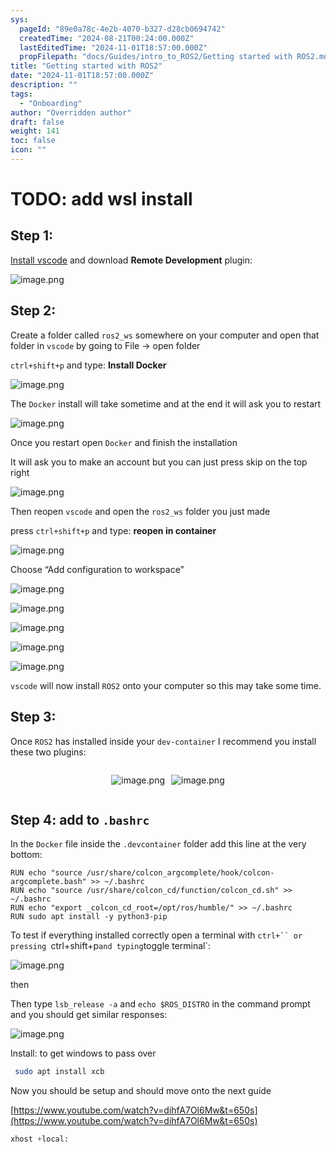 ```yaml
---
sys:
  pageId: "89e0a78c-4e2b-4070-b327-d28cb0694742"
  createdTime: "2024-08-21T00:24:00.000Z"
  lastEditedTime: "2024-11-01T18:57:00.000Z"
  propFilepath: "docs/Guides/intro_to_ROS2/Getting started with ROS2.md"
title: "Getting started with ROS2"
date: "2024-11-01T18:57:00.000Z"
description: ""
tags:
  - "Onboarding"
author: "Overridden author"
draft: false
weight: 141
toc: false
icon: ""
---
```


# TODO: add wsl install

## Step 1:

[Install vscode](https://code.visualstudio.com/download) and download **Remote Development** plugin:

![image.png](https://prod-files-secure.s3.us-west-2.amazonaws.com/d518164a-d88e-44d1-a4ee-3adb3bd8bce0/efb52993-1881-4a40-b95e-6f020334f022/image.png?X-Amz-Algorithm=AWS4-HMAC-SHA256&X-Amz-Content-Sha256=UNSIGNED-PAYLOAD&X-Amz-Credential=ASIAZI2LB4666D2DA3RS%2F20250406%2Fus-west-2%2Fs3%2Faws4_request&X-Amz-Date=20250406T170253Z&X-Amz-Expires=3600&X-Amz-Security-Token=IQoJb3JpZ2luX2VjEM%2F%2F%2F%2F%2F%2F%2F%2F%2F%2F%2FwEaCXVzLXdlc3QtMiJHMEUCIQCy8JzuVtosKiAsnUZHtTvYv1kYdYi6DkdpB%2F%2BL9EtkowIgSVYHJExXOvMQmFlPTfEJlCf2Xh4sNKCXgtnqDizLgEQq%2FwMISBAAGgw2Mzc0MjMxODM4MDUiDHU5or0lstTVvY97cCrcA7BEDr194ARLYuUB5M2crQRQIwPnORklCnz%2F4B1o7DioKyNk9a4vN5KMaNzyoigpm7TD9lWBE33u%2FDQ1hJ1gj%2B0S7x9kwDW6oK3DbpB6%2BQFIZqHP%2B1WHnGTh57VrDx4BTyO%2FEm6V3zapHrYwSL4yuksFiRJgBOXSfmH4L5G%2FF26p%2BU52ElBBDtjLnDR4p0SFKdGpg7BsNGclTTOy9f7n7I3QwLh8C3VzC7ZBdPngagIvc5pjYunoU1zDLkdxqGJislxq5o%2FsQaqsE6xUys2bRQaG4ibqfRMhQ1AtDuWWOHHXC5RkjOXHUTuoSHe0jXLL57Gs7iooMcF4TYfpiUkIx3BS83Yg3QNtUVnuiXAG6485BDHD%2BRAm5isNjGavxykBEgSCMtR%2FlBpHpdYniRsvMYZ17BOqfyCpXX2TmNAjsI3XMDhJxrrErzWyHQ60W0cTn%2BLz956b2sVQTOKH1ag6%2FDuNuDLP3KjmBKj5qzcFsZyJKxM9KEgPP%2FyoGW9FbHPEYq%2F5ioTF8tbOCfbX1Sczinw3Dbk6IMhzKUIAWu1281vGKWbL%2B23sER9SS1tUd4xa4Zsi%2FYUtEHG3PcFiw0oGR2fxHlqaUUBUd432Zey3kmjmRqF%2FGILrkOolhtGRMMOlyr8GOqUBXVuIErP%2F7R1b1yZNH%2BuijOyNtO1WvOotIKPdn2WiPxrvzvid4H%2FygdPfWmggQW%2FvETa%2FXBnPZxdFo12jOHMOb98NlBkwMz9Lqm1XczDFl2kGOz2WX8djohjEIGT9IfJuSTLgsAfYI3I2yuDTk71CD9m4wV3vyv%2Flsxllqx0uPF4eaQstAVezZxNhvsekxm5NE2vlSml254ulG7aE4DYbhjvOsyaI&X-Amz-Signature=6a8347551d37bb46ea7e0dda6c4ac03dc5a1e6c727250f66d6c1f4352d3cf33c&X-Amz-SignedHeaders=host&x-id=GetObject)

## Step 2:

Create a folder called `ros2_ws` somewhere on your computer and open that folder in `vscode` by going to File → open folder 

`ctrl+shift+p` and type: **Install Docker**

![image.png](https://prod-files-secure.s3.us-west-2.amazonaws.com/d518164a-d88e-44d1-a4ee-3adb3bd8bce0/2269dc0e-1cd5-47ff-bceb-c04ad9b2eab0/image.png?X-Amz-Algorithm=AWS4-HMAC-SHA256&X-Amz-Content-Sha256=UNSIGNED-PAYLOAD&X-Amz-Credential=ASIAZI2LB4666D2DA3RS%2F20250406%2Fus-west-2%2Fs3%2Faws4_request&X-Amz-Date=20250406T170253Z&X-Amz-Expires=3600&X-Amz-Security-Token=IQoJb3JpZ2luX2VjEM%2F%2F%2F%2F%2F%2F%2F%2F%2F%2F%2FwEaCXVzLXdlc3QtMiJHMEUCIQCy8JzuVtosKiAsnUZHtTvYv1kYdYi6DkdpB%2F%2BL9EtkowIgSVYHJExXOvMQmFlPTfEJlCf2Xh4sNKCXgtnqDizLgEQq%2FwMISBAAGgw2Mzc0MjMxODM4MDUiDHU5or0lstTVvY97cCrcA7BEDr194ARLYuUB5M2crQRQIwPnORklCnz%2F4B1o7DioKyNk9a4vN5KMaNzyoigpm7TD9lWBE33u%2FDQ1hJ1gj%2B0S7x9kwDW6oK3DbpB6%2BQFIZqHP%2B1WHnGTh57VrDx4BTyO%2FEm6V3zapHrYwSL4yuksFiRJgBOXSfmH4L5G%2FF26p%2BU52ElBBDtjLnDR4p0SFKdGpg7BsNGclTTOy9f7n7I3QwLh8C3VzC7ZBdPngagIvc5pjYunoU1zDLkdxqGJislxq5o%2FsQaqsE6xUys2bRQaG4ibqfRMhQ1AtDuWWOHHXC5RkjOXHUTuoSHe0jXLL57Gs7iooMcF4TYfpiUkIx3BS83Yg3QNtUVnuiXAG6485BDHD%2BRAm5isNjGavxykBEgSCMtR%2FlBpHpdYniRsvMYZ17BOqfyCpXX2TmNAjsI3XMDhJxrrErzWyHQ60W0cTn%2BLz956b2sVQTOKH1ag6%2FDuNuDLP3KjmBKj5qzcFsZyJKxM9KEgPP%2FyoGW9FbHPEYq%2F5ioTF8tbOCfbX1Sczinw3Dbk6IMhzKUIAWu1281vGKWbL%2B23sER9SS1tUd4xa4Zsi%2FYUtEHG3PcFiw0oGR2fxHlqaUUBUd432Zey3kmjmRqF%2FGILrkOolhtGRMMOlyr8GOqUBXVuIErP%2F7R1b1yZNH%2BuijOyNtO1WvOotIKPdn2WiPxrvzvid4H%2FygdPfWmggQW%2FvETa%2FXBnPZxdFo12jOHMOb98NlBkwMz9Lqm1XczDFl2kGOz2WX8djohjEIGT9IfJuSTLgsAfYI3I2yuDTk71CD9m4wV3vyv%2Flsxllqx0uPF4eaQstAVezZxNhvsekxm5NE2vlSml254ulG7aE4DYbhjvOsyaI&X-Amz-Signature=4f4fabc5e88b7d381141e7ead5b150934f76e120bfaea52a98f927bdfc0b2a72&X-Amz-SignedHeaders=host&x-id=GetObject)

The `Docker` install will take sometime and at the end it will ask you to restart

![image.png](https://prod-files-secure.s3.us-west-2.amazonaws.com/d518164a-d88e-44d1-a4ee-3adb3bd8bce0/ed233f78-be33-4b1f-b89c-9c346c0e961e/image.png?X-Amz-Algorithm=AWS4-HMAC-SHA256&X-Amz-Content-Sha256=UNSIGNED-PAYLOAD&X-Amz-Credential=ASIAZI2LB4666D2DA3RS%2F20250406%2Fus-west-2%2Fs3%2Faws4_request&X-Amz-Date=20250406T170253Z&X-Amz-Expires=3600&X-Amz-Security-Token=IQoJb3JpZ2luX2VjEM%2F%2F%2F%2F%2F%2F%2F%2F%2F%2F%2FwEaCXVzLXdlc3QtMiJHMEUCIQCy8JzuVtosKiAsnUZHtTvYv1kYdYi6DkdpB%2F%2BL9EtkowIgSVYHJExXOvMQmFlPTfEJlCf2Xh4sNKCXgtnqDizLgEQq%2FwMISBAAGgw2Mzc0MjMxODM4MDUiDHU5or0lstTVvY97cCrcA7BEDr194ARLYuUB5M2crQRQIwPnORklCnz%2F4B1o7DioKyNk9a4vN5KMaNzyoigpm7TD9lWBE33u%2FDQ1hJ1gj%2B0S7x9kwDW6oK3DbpB6%2BQFIZqHP%2B1WHnGTh57VrDx4BTyO%2FEm6V3zapHrYwSL4yuksFiRJgBOXSfmH4L5G%2FF26p%2BU52ElBBDtjLnDR4p0SFKdGpg7BsNGclTTOy9f7n7I3QwLh8C3VzC7ZBdPngagIvc5pjYunoU1zDLkdxqGJislxq5o%2FsQaqsE6xUys2bRQaG4ibqfRMhQ1AtDuWWOHHXC5RkjOXHUTuoSHe0jXLL57Gs7iooMcF4TYfpiUkIx3BS83Yg3QNtUVnuiXAG6485BDHD%2BRAm5isNjGavxykBEgSCMtR%2FlBpHpdYniRsvMYZ17BOqfyCpXX2TmNAjsI3XMDhJxrrErzWyHQ60W0cTn%2BLz956b2sVQTOKH1ag6%2FDuNuDLP3KjmBKj5qzcFsZyJKxM9KEgPP%2FyoGW9FbHPEYq%2F5ioTF8tbOCfbX1Sczinw3Dbk6IMhzKUIAWu1281vGKWbL%2B23sER9SS1tUd4xa4Zsi%2FYUtEHG3PcFiw0oGR2fxHlqaUUBUd432Zey3kmjmRqF%2FGILrkOolhtGRMMOlyr8GOqUBXVuIErP%2F7R1b1yZNH%2BuijOyNtO1WvOotIKPdn2WiPxrvzvid4H%2FygdPfWmggQW%2FvETa%2FXBnPZxdFo12jOHMOb98NlBkwMz9Lqm1XczDFl2kGOz2WX8djohjEIGT9IfJuSTLgsAfYI3I2yuDTk71CD9m4wV3vyv%2Flsxllqx0uPF4eaQstAVezZxNhvsekxm5NE2vlSml254ulG7aE4DYbhjvOsyaI&X-Amz-Signature=449bae4003ba9ea296bb1925249467ed1062e66b778ac36c8164011ff53add92&X-Amz-SignedHeaders=host&x-id=GetObject)

Once you restart open `Docker` and finish the installation

It will ask you to make an account but you can just press skip on the top right

![image.png](https://prod-files-secure.s3.us-west-2.amazonaws.com/d518164a-d88e-44d1-a4ee-3adb3bd8bce0/21010ad9-1659-4fd9-9f59-9932a09b2a3d/image.png?X-Amz-Algorithm=AWS4-HMAC-SHA256&X-Amz-Content-Sha256=UNSIGNED-PAYLOAD&X-Amz-Credential=ASIAZI2LB4666D2DA3RS%2F20250406%2Fus-west-2%2Fs3%2Faws4_request&X-Amz-Date=20250406T170253Z&X-Amz-Expires=3600&X-Amz-Security-Token=IQoJb3JpZ2luX2VjEM%2F%2F%2F%2F%2F%2F%2F%2F%2F%2F%2FwEaCXVzLXdlc3QtMiJHMEUCIQCy8JzuVtosKiAsnUZHtTvYv1kYdYi6DkdpB%2F%2BL9EtkowIgSVYHJExXOvMQmFlPTfEJlCf2Xh4sNKCXgtnqDizLgEQq%2FwMISBAAGgw2Mzc0MjMxODM4MDUiDHU5or0lstTVvY97cCrcA7BEDr194ARLYuUB5M2crQRQIwPnORklCnz%2F4B1o7DioKyNk9a4vN5KMaNzyoigpm7TD9lWBE33u%2FDQ1hJ1gj%2B0S7x9kwDW6oK3DbpB6%2BQFIZqHP%2B1WHnGTh57VrDx4BTyO%2FEm6V3zapHrYwSL4yuksFiRJgBOXSfmH4L5G%2FF26p%2BU52ElBBDtjLnDR4p0SFKdGpg7BsNGclTTOy9f7n7I3QwLh8C3VzC7ZBdPngagIvc5pjYunoU1zDLkdxqGJislxq5o%2FsQaqsE6xUys2bRQaG4ibqfRMhQ1AtDuWWOHHXC5RkjOXHUTuoSHe0jXLL57Gs7iooMcF4TYfpiUkIx3BS83Yg3QNtUVnuiXAG6485BDHD%2BRAm5isNjGavxykBEgSCMtR%2FlBpHpdYniRsvMYZ17BOqfyCpXX2TmNAjsI3XMDhJxrrErzWyHQ60W0cTn%2BLz956b2sVQTOKH1ag6%2FDuNuDLP3KjmBKj5qzcFsZyJKxM9KEgPP%2FyoGW9FbHPEYq%2F5ioTF8tbOCfbX1Sczinw3Dbk6IMhzKUIAWu1281vGKWbL%2B23sER9SS1tUd4xa4Zsi%2FYUtEHG3PcFiw0oGR2fxHlqaUUBUd432Zey3kmjmRqF%2FGILrkOolhtGRMMOlyr8GOqUBXVuIErP%2F7R1b1yZNH%2BuijOyNtO1WvOotIKPdn2WiPxrvzvid4H%2FygdPfWmggQW%2FvETa%2FXBnPZxdFo12jOHMOb98NlBkwMz9Lqm1XczDFl2kGOz2WX8djohjEIGT9IfJuSTLgsAfYI3I2yuDTk71CD9m4wV3vyv%2Flsxllqx0uPF4eaQstAVezZxNhvsekxm5NE2vlSml254ulG7aE4DYbhjvOsyaI&X-Amz-Signature=a45a48f391d3f1b012cfb73614af4a62c3f2416d36c2750fd341651d7c66e71a&X-Amz-SignedHeaders=host&x-id=GetObject)

Then reopen `vscode` and open the `ros2_ws` folder you just made

press `ctrl+shift+p` and type: **reopen in container**

![image.png](https://prod-files-secure.s3.us-west-2.amazonaws.com/d518164a-d88e-44d1-a4ee-3adb3bd8bce0/4e93b8c2-41ad-488c-8095-c74205196118/image.png?X-Amz-Algorithm=AWS4-HMAC-SHA256&X-Amz-Content-Sha256=UNSIGNED-PAYLOAD&X-Amz-Credential=ASIAZI2LB4666D2DA3RS%2F20250406%2Fus-west-2%2Fs3%2Faws4_request&X-Amz-Date=20250406T170253Z&X-Amz-Expires=3600&X-Amz-Security-Token=IQoJb3JpZ2luX2VjEM%2F%2F%2F%2F%2F%2F%2F%2F%2F%2F%2FwEaCXVzLXdlc3QtMiJHMEUCIQCy8JzuVtosKiAsnUZHtTvYv1kYdYi6DkdpB%2F%2BL9EtkowIgSVYHJExXOvMQmFlPTfEJlCf2Xh4sNKCXgtnqDizLgEQq%2FwMISBAAGgw2Mzc0MjMxODM4MDUiDHU5or0lstTVvY97cCrcA7BEDr194ARLYuUB5M2crQRQIwPnORklCnz%2F4B1o7DioKyNk9a4vN5KMaNzyoigpm7TD9lWBE33u%2FDQ1hJ1gj%2B0S7x9kwDW6oK3DbpB6%2BQFIZqHP%2B1WHnGTh57VrDx4BTyO%2FEm6V3zapHrYwSL4yuksFiRJgBOXSfmH4L5G%2FF26p%2BU52ElBBDtjLnDR4p0SFKdGpg7BsNGclTTOy9f7n7I3QwLh8C3VzC7ZBdPngagIvc5pjYunoU1zDLkdxqGJislxq5o%2FsQaqsE6xUys2bRQaG4ibqfRMhQ1AtDuWWOHHXC5RkjOXHUTuoSHe0jXLL57Gs7iooMcF4TYfpiUkIx3BS83Yg3QNtUVnuiXAG6485BDHD%2BRAm5isNjGavxykBEgSCMtR%2FlBpHpdYniRsvMYZ17BOqfyCpXX2TmNAjsI3XMDhJxrrErzWyHQ60W0cTn%2BLz956b2sVQTOKH1ag6%2FDuNuDLP3KjmBKj5qzcFsZyJKxM9KEgPP%2FyoGW9FbHPEYq%2F5ioTF8tbOCfbX1Sczinw3Dbk6IMhzKUIAWu1281vGKWbL%2B23sER9SS1tUd4xa4Zsi%2FYUtEHG3PcFiw0oGR2fxHlqaUUBUd432Zey3kmjmRqF%2FGILrkOolhtGRMMOlyr8GOqUBXVuIErP%2F7R1b1yZNH%2BuijOyNtO1WvOotIKPdn2WiPxrvzvid4H%2FygdPfWmggQW%2FvETa%2FXBnPZxdFo12jOHMOb98NlBkwMz9Lqm1XczDFl2kGOz2WX8djohjEIGT9IfJuSTLgsAfYI3I2yuDTk71CD9m4wV3vyv%2Flsxllqx0uPF4eaQstAVezZxNhvsekxm5NE2vlSml254ulG7aE4DYbhjvOsyaI&X-Amz-Signature=1e8deb03419043304f8692722103a2ad7634c0d67069d1d39b74d32056817fc6&X-Amz-SignedHeaders=host&x-id=GetObject)

Choose “Add configuration to workspace”

![image.png](https://prod-files-secure.s3.us-west-2.amazonaws.com/d518164a-d88e-44d1-a4ee-3adb3bd8bce0/9560b282-5060-4989-ba37-97e7b2c22476/image.png?X-Amz-Algorithm=AWS4-HMAC-SHA256&X-Amz-Content-Sha256=UNSIGNED-PAYLOAD&X-Amz-Credential=ASIAZI2LB4666D2DA3RS%2F20250406%2Fus-west-2%2Fs3%2Faws4_request&X-Amz-Date=20250406T170253Z&X-Amz-Expires=3600&X-Amz-Security-Token=IQoJb3JpZ2luX2VjEM%2F%2F%2F%2F%2F%2F%2F%2F%2F%2F%2FwEaCXVzLXdlc3QtMiJHMEUCIQCy8JzuVtosKiAsnUZHtTvYv1kYdYi6DkdpB%2F%2BL9EtkowIgSVYHJExXOvMQmFlPTfEJlCf2Xh4sNKCXgtnqDizLgEQq%2FwMISBAAGgw2Mzc0MjMxODM4MDUiDHU5or0lstTVvY97cCrcA7BEDr194ARLYuUB5M2crQRQIwPnORklCnz%2F4B1o7DioKyNk9a4vN5KMaNzyoigpm7TD9lWBE33u%2FDQ1hJ1gj%2B0S7x9kwDW6oK3DbpB6%2BQFIZqHP%2B1WHnGTh57VrDx4BTyO%2FEm6V3zapHrYwSL4yuksFiRJgBOXSfmH4L5G%2FF26p%2BU52ElBBDtjLnDR4p0SFKdGpg7BsNGclTTOy9f7n7I3QwLh8C3VzC7ZBdPngagIvc5pjYunoU1zDLkdxqGJislxq5o%2FsQaqsE6xUys2bRQaG4ibqfRMhQ1AtDuWWOHHXC5RkjOXHUTuoSHe0jXLL57Gs7iooMcF4TYfpiUkIx3BS83Yg3QNtUVnuiXAG6485BDHD%2BRAm5isNjGavxykBEgSCMtR%2FlBpHpdYniRsvMYZ17BOqfyCpXX2TmNAjsI3XMDhJxrrErzWyHQ60W0cTn%2BLz956b2sVQTOKH1ag6%2FDuNuDLP3KjmBKj5qzcFsZyJKxM9KEgPP%2FyoGW9FbHPEYq%2F5ioTF8tbOCfbX1Sczinw3Dbk6IMhzKUIAWu1281vGKWbL%2B23sER9SS1tUd4xa4Zsi%2FYUtEHG3PcFiw0oGR2fxHlqaUUBUd432Zey3kmjmRqF%2FGILrkOolhtGRMMOlyr8GOqUBXVuIErP%2F7R1b1yZNH%2BuijOyNtO1WvOotIKPdn2WiPxrvzvid4H%2FygdPfWmggQW%2FvETa%2FXBnPZxdFo12jOHMOb98NlBkwMz9Lqm1XczDFl2kGOz2WX8djohjEIGT9IfJuSTLgsAfYI3I2yuDTk71CD9m4wV3vyv%2Flsxllqx0uPF4eaQstAVezZxNhvsekxm5NE2vlSml254ulG7aE4DYbhjvOsyaI&X-Amz-Signature=7bb35fc77768cc423b1edb18e1375137ea43653a3b740aaf91485a21b39f9160&X-Amz-SignedHeaders=host&x-id=GetObject)

![image.png](https://prod-files-secure.s3.us-west-2.amazonaws.com/d518164a-d88e-44d1-a4ee-3adb3bd8bce0/2ee63f81-886b-48e8-a553-dc6e5eac99e4/image.png?X-Amz-Algorithm=AWS4-HMAC-SHA256&X-Amz-Content-Sha256=UNSIGNED-PAYLOAD&X-Amz-Credential=ASIAZI2LB4666D2DA3RS%2F20250406%2Fus-west-2%2Fs3%2Faws4_request&X-Amz-Date=20250406T170253Z&X-Amz-Expires=3600&X-Amz-Security-Token=IQoJb3JpZ2luX2VjEM%2F%2F%2F%2F%2F%2F%2F%2F%2F%2F%2FwEaCXVzLXdlc3QtMiJHMEUCIQCy8JzuVtosKiAsnUZHtTvYv1kYdYi6DkdpB%2F%2BL9EtkowIgSVYHJExXOvMQmFlPTfEJlCf2Xh4sNKCXgtnqDizLgEQq%2FwMISBAAGgw2Mzc0MjMxODM4MDUiDHU5or0lstTVvY97cCrcA7BEDr194ARLYuUB5M2crQRQIwPnORklCnz%2F4B1o7DioKyNk9a4vN5KMaNzyoigpm7TD9lWBE33u%2FDQ1hJ1gj%2B0S7x9kwDW6oK3DbpB6%2BQFIZqHP%2B1WHnGTh57VrDx4BTyO%2FEm6V3zapHrYwSL4yuksFiRJgBOXSfmH4L5G%2FF26p%2BU52ElBBDtjLnDR4p0SFKdGpg7BsNGclTTOy9f7n7I3QwLh8C3VzC7ZBdPngagIvc5pjYunoU1zDLkdxqGJislxq5o%2FsQaqsE6xUys2bRQaG4ibqfRMhQ1AtDuWWOHHXC5RkjOXHUTuoSHe0jXLL57Gs7iooMcF4TYfpiUkIx3BS83Yg3QNtUVnuiXAG6485BDHD%2BRAm5isNjGavxykBEgSCMtR%2FlBpHpdYniRsvMYZ17BOqfyCpXX2TmNAjsI3XMDhJxrrErzWyHQ60W0cTn%2BLz956b2sVQTOKH1ag6%2FDuNuDLP3KjmBKj5qzcFsZyJKxM9KEgPP%2FyoGW9FbHPEYq%2F5ioTF8tbOCfbX1Sczinw3Dbk6IMhzKUIAWu1281vGKWbL%2B23sER9SS1tUd4xa4Zsi%2FYUtEHG3PcFiw0oGR2fxHlqaUUBUd432Zey3kmjmRqF%2FGILrkOolhtGRMMOlyr8GOqUBXVuIErP%2F7R1b1yZNH%2BuijOyNtO1WvOotIKPdn2WiPxrvzvid4H%2FygdPfWmggQW%2FvETa%2FXBnPZxdFo12jOHMOb98NlBkwMz9Lqm1XczDFl2kGOz2WX8djohjEIGT9IfJuSTLgsAfYI3I2yuDTk71CD9m4wV3vyv%2Flsxllqx0uPF4eaQstAVezZxNhvsekxm5NE2vlSml254ulG7aE4DYbhjvOsyaI&X-Amz-Signature=f4c278e2a892245cf122c7ab1b6b4f91f94b09f734d135f18ab0935356eacd97&X-Amz-SignedHeaders=host&x-id=GetObject)

![image.png](https://prod-files-secure.s3.us-west-2.amazonaws.com/d518164a-d88e-44d1-a4ee-3adb3bd8bce0/ae1580b2-b048-407e-aed9-b584224a7a04/image.png?X-Amz-Algorithm=AWS4-HMAC-SHA256&X-Amz-Content-Sha256=UNSIGNED-PAYLOAD&X-Amz-Credential=ASIAZI2LB4666D2DA3RS%2F20250406%2Fus-west-2%2Fs3%2Faws4_request&X-Amz-Date=20250406T170253Z&X-Amz-Expires=3600&X-Amz-Security-Token=IQoJb3JpZ2luX2VjEM%2F%2F%2F%2F%2F%2F%2F%2F%2F%2F%2FwEaCXVzLXdlc3QtMiJHMEUCIQCy8JzuVtosKiAsnUZHtTvYv1kYdYi6DkdpB%2F%2BL9EtkowIgSVYHJExXOvMQmFlPTfEJlCf2Xh4sNKCXgtnqDizLgEQq%2FwMISBAAGgw2Mzc0MjMxODM4MDUiDHU5or0lstTVvY97cCrcA7BEDr194ARLYuUB5M2crQRQIwPnORklCnz%2F4B1o7DioKyNk9a4vN5KMaNzyoigpm7TD9lWBE33u%2FDQ1hJ1gj%2B0S7x9kwDW6oK3DbpB6%2BQFIZqHP%2B1WHnGTh57VrDx4BTyO%2FEm6V3zapHrYwSL4yuksFiRJgBOXSfmH4L5G%2FF26p%2BU52ElBBDtjLnDR4p0SFKdGpg7BsNGclTTOy9f7n7I3QwLh8C3VzC7ZBdPngagIvc5pjYunoU1zDLkdxqGJislxq5o%2FsQaqsE6xUys2bRQaG4ibqfRMhQ1AtDuWWOHHXC5RkjOXHUTuoSHe0jXLL57Gs7iooMcF4TYfpiUkIx3BS83Yg3QNtUVnuiXAG6485BDHD%2BRAm5isNjGavxykBEgSCMtR%2FlBpHpdYniRsvMYZ17BOqfyCpXX2TmNAjsI3XMDhJxrrErzWyHQ60W0cTn%2BLz956b2sVQTOKH1ag6%2FDuNuDLP3KjmBKj5qzcFsZyJKxM9KEgPP%2FyoGW9FbHPEYq%2F5ioTF8tbOCfbX1Sczinw3Dbk6IMhzKUIAWu1281vGKWbL%2B23sER9SS1tUd4xa4Zsi%2FYUtEHG3PcFiw0oGR2fxHlqaUUBUd432Zey3kmjmRqF%2FGILrkOolhtGRMMOlyr8GOqUBXVuIErP%2F7R1b1yZNH%2BuijOyNtO1WvOotIKPdn2WiPxrvzvid4H%2FygdPfWmggQW%2FvETa%2FXBnPZxdFo12jOHMOb98NlBkwMz9Lqm1XczDFl2kGOz2WX8djohjEIGT9IfJuSTLgsAfYI3I2yuDTk71CD9m4wV3vyv%2Flsxllqx0uPF4eaQstAVezZxNhvsekxm5NE2vlSml254ulG7aE4DYbhjvOsyaI&X-Amz-Signature=2d16d6856ae48bcade30755700183c8ff5a25268b1d136b248d47b5584f74dbd&X-Amz-SignedHeaders=host&x-id=GetObject)

![image.png](https://prod-files-secure.s3.us-west-2.amazonaws.com/d518164a-d88e-44d1-a4ee-3adb3bd8bce0/53255b28-f75e-430f-b9e3-c0ac8577e42b/image.png?X-Amz-Algorithm=AWS4-HMAC-SHA256&X-Amz-Content-Sha256=UNSIGNED-PAYLOAD&X-Amz-Credential=ASIAZI2LB4666D2DA3RS%2F20250406%2Fus-west-2%2Fs3%2Faws4_request&X-Amz-Date=20250406T170253Z&X-Amz-Expires=3600&X-Amz-Security-Token=IQoJb3JpZ2luX2VjEM%2F%2F%2F%2F%2F%2F%2F%2F%2F%2F%2FwEaCXVzLXdlc3QtMiJHMEUCIQCy8JzuVtosKiAsnUZHtTvYv1kYdYi6DkdpB%2F%2BL9EtkowIgSVYHJExXOvMQmFlPTfEJlCf2Xh4sNKCXgtnqDizLgEQq%2FwMISBAAGgw2Mzc0MjMxODM4MDUiDHU5or0lstTVvY97cCrcA7BEDr194ARLYuUB5M2crQRQIwPnORklCnz%2F4B1o7DioKyNk9a4vN5KMaNzyoigpm7TD9lWBE33u%2FDQ1hJ1gj%2B0S7x9kwDW6oK3DbpB6%2BQFIZqHP%2B1WHnGTh57VrDx4BTyO%2FEm6V3zapHrYwSL4yuksFiRJgBOXSfmH4L5G%2FF26p%2BU52ElBBDtjLnDR4p0SFKdGpg7BsNGclTTOy9f7n7I3QwLh8C3VzC7ZBdPngagIvc5pjYunoU1zDLkdxqGJislxq5o%2FsQaqsE6xUys2bRQaG4ibqfRMhQ1AtDuWWOHHXC5RkjOXHUTuoSHe0jXLL57Gs7iooMcF4TYfpiUkIx3BS83Yg3QNtUVnuiXAG6485BDHD%2BRAm5isNjGavxykBEgSCMtR%2FlBpHpdYniRsvMYZ17BOqfyCpXX2TmNAjsI3XMDhJxrrErzWyHQ60W0cTn%2BLz956b2sVQTOKH1ag6%2FDuNuDLP3KjmBKj5qzcFsZyJKxM9KEgPP%2FyoGW9FbHPEYq%2F5ioTF8tbOCfbX1Sczinw3Dbk6IMhzKUIAWu1281vGKWbL%2B23sER9SS1tUd4xa4Zsi%2FYUtEHG3PcFiw0oGR2fxHlqaUUBUd432Zey3kmjmRqF%2FGILrkOolhtGRMMOlyr8GOqUBXVuIErP%2F7R1b1yZNH%2BuijOyNtO1WvOotIKPdn2WiPxrvzvid4H%2FygdPfWmggQW%2FvETa%2FXBnPZxdFo12jOHMOb98NlBkwMz9Lqm1XczDFl2kGOz2WX8djohjEIGT9IfJuSTLgsAfYI3I2yuDTk71CD9m4wV3vyv%2Flsxllqx0uPF4eaQstAVezZxNhvsekxm5NE2vlSml254ulG7aE4DYbhjvOsyaI&X-Amz-Signature=fee3940cc9194d3348ea05ba96ba8ca0bc52e486e68840bcf2e7df6208daddb6&X-Amz-SignedHeaders=host&x-id=GetObject)

![image.png](https://prod-files-secure.s3.us-west-2.amazonaws.com/d518164a-d88e-44d1-a4ee-3adb3bd8bce0/7c562767-5af9-4ffb-97d1-327bcdf4ee00/image.png?X-Amz-Algorithm=AWS4-HMAC-SHA256&X-Amz-Content-Sha256=UNSIGNED-PAYLOAD&X-Amz-Credential=ASIAZI2LB4666D2DA3RS%2F20250406%2Fus-west-2%2Fs3%2Faws4_request&X-Amz-Date=20250406T170253Z&X-Amz-Expires=3600&X-Amz-Security-Token=IQoJb3JpZ2luX2VjEM%2F%2F%2F%2F%2F%2F%2F%2F%2F%2F%2FwEaCXVzLXdlc3QtMiJHMEUCIQCy8JzuVtosKiAsnUZHtTvYv1kYdYi6DkdpB%2F%2BL9EtkowIgSVYHJExXOvMQmFlPTfEJlCf2Xh4sNKCXgtnqDizLgEQq%2FwMISBAAGgw2Mzc0MjMxODM4MDUiDHU5or0lstTVvY97cCrcA7BEDr194ARLYuUB5M2crQRQIwPnORklCnz%2F4B1o7DioKyNk9a4vN5KMaNzyoigpm7TD9lWBE33u%2FDQ1hJ1gj%2B0S7x9kwDW6oK3DbpB6%2BQFIZqHP%2B1WHnGTh57VrDx4BTyO%2FEm6V3zapHrYwSL4yuksFiRJgBOXSfmH4L5G%2FF26p%2BU52ElBBDtjLnDR4p0SFKdGpg7BsNGclTTOy9f7n7I3QwLh8C3VzC7ZBdPngagIvc5pjYunoU1zDLkdxqGJislxq5o%2FsQaqsE6xUys2bRQaG4ibqfRMhQ1AtDuWWOHHXC5RkjOXHUTuoSHe0jXLL57Gs7iooMcF4TYfpiUkIx3BS83Yg3QNtUVnuiXAG6485BDHD%2BRAm5isNjGavxykBEgSCMtR%2FlBpHpdYniRsvMYZ17BOqfyCpXX2TmNAjsI3XMDhJxrrErzWyHQ60W0cTn%2BLz956b2sVQTOKH1ag6%2FDuNuDLP3KjmBKj5qzcFsZyJKxM9KEgPP%2FyoGW9FbHPEYq%2F5ioTF8tbOCfbX1Sczinw3Dbk6IMhzKUIAWu1281vGKWbL%2B23sER9SS1tUd4xa4Zsi%2FYUtEHG3PcFiw0oGR2fxHlqaUUBUd432Zey3kmjmRqF%2FGILrkOolhtGRMMOlyr8GOqUBXVuIErP%2F7R1b1yZNH%2BuijOyNtO1WvOotIKPdn2WiPxrvzvid4H%2FygdPfWmggQW%2FvETa%2FXBnPZxdFo12jOHMOb98NlBkwMz9Lqm1XczDFl2kGOz2WX8djohjEIGT9IfJuSTLgsAfYI3I2yuDTk71CD9m4wV3vyv%2Flsxllqx0uPF4eaQstAVezZxNhvsekxm5NE2vlSml254ulG7aE4DYbhjvOsyaI&X-Amz-Signature=3d1d1a7259cbba574f873fc620f7987879a87db948460609e147a6c6147943a0&X-Amz-SignedHeaders=host&x-id=GetObject)

`vscode` will now install `ROS2` onto your computer so this may take some time.

## Step 3:

Once `ROS2` has installed inside your `dev-container` I recommend you install these two plugins:

<div style="display: flex;flex-direction: row; column-gap:10px; max-width: 630px;justify-content: center;">
<div>

![image.png](https://prod-files-secure.s3.us-west-2.amazonaws.com/d518164a-d88e-44d1-a4ee-3adb3bd8bce0/3fc3d550-5a54-4ba1-ba6b-faa01cdb7369/image.png?X-Amz-Algorithm=AWS4-HMAC-SHA256&X-Amz-Content-Sha256=UNSIGNED-PAYLOAD&X-Amz-Credential=ASIAZI2LB46626JG6ARK%2F20250406%2Fus-west-2%2Fs3%2Faws4_request&X-Amz-Date=20250406T170254Z&X-Amz-Expires=3600&X-Amz-Security-Token=IQoJb3JpZ2luX2VjENH%2F%2F%2F%2F%2F%2F%2F%2F%2F%2FwEaCXVzLXdlc3QtMiJHMEUCIQDVesA9cuujXl%2FQykWwrCcYE4IeHqBJE12u0obDpnNlhgIgE8jPLYBlpsUH12eWYN4npJvXxV%2FgaZoAcXkCAT4qKhkq%2FwMIShAAGgw2Mzc0MjMxODM4MDUiDGWf%2Bk%2BZOyhDq%2FN92SrcA9KvIo4F2ku75eO3yaAwWdpG9Sw2Aoh8d0U6n2HTQbpOnLs47fVeSfP7COKE8CDItl%2Fah2mvKcXZGaM0T%2F8zHXV4h1cKahuiEBpTx2eFYGWegj4EB6VLMLX4c18ALpxuKiV4O1LZLAgV8v3XQSct51gvrxkcN%2FUxFJfL9iPV14i4kBkV367rg1h3BbgR3IG2zRKta6DPnNHaVoG0UgWkiLjbFIbhrLCmZ1sSFZqh8p2FaqcS0x534cbaW9vPz%2Bzd70B5U3tLx5eibeOvkHxQfZYNKvgPBOd5xLR1tvmnD3lvxMscVEHdkf7%2FRPM5M6SM5KnlpDi2x7trxv3LJCA3VT9VOSRZxjej5Zc3mWx6sxiuXf7iYBcytLkGKTjr2HTKgSXMEiZrZok%2FW7ph9c5W6rWcT8u0EPRF1vcMfcNuI3JgTOzBtnvBC7FQCelBpD%2BPYr9szocBe8EwAxgVMFTFoXRNWmYZqobbxF0LGv%2FMchdZCZJCK9EnuD5Ab2UxpEfP4CY9djGEucIvzSpXz9Mqo8TDIkQg%2FHPkyu17IQPUN3EY%2F%2B7X4LATntqLzB2GbsQheTClnEu5iOwJZ1OPn59lGRRQB1H53zogEajobsAGWVVBPPMY6Wu%2B41y%2Bec4yMNvkyr8GOqUBANnNegZGknwspfmD6rX4wue3FyKg8oUOnds4o789DvLgeGgrsgctduzR50Jl4bfEEAg6JC2v%2Fs5uyP1aKkhzEvuvkHUmUasqJFJp9%2Bhw4C8CV99Mucpjq7vicsiXnGOM1TVqN8EFyTU5vmtOXvGz18BmcpGqfYlAPwfG%2BOGyS0vnpSe0NyGrhuux%2BDYScoL6inD3%2Fa%2FO95VdqkEbA1PDbuF3DOq9&X-Amz-Signature=6e8465efb1e98ce2607a5eed51b4a1a6b72a4eadc98271ef6cf378c79ce0a303&X-Amz-SignedHeaders=host&x-id=GetObject)

</div>
<div>

![image.png](https://prod-files-secure.s3.us-west-2.amazonaws.com/d518164a-d88e-44d1-a4ee-3adb3bd8bce0/d994cc66-13c2-4093-a5a3-f84cf4601a82/image.png?X-Amz-Algorithm=AWS4-HMAC-SHA256&X-Amz-Content-Sha256=UNSIGNED-PAYLOAD&X-Amz-Credential=ASIAZI2LB466V54S5QBU%2F20250406%2Fus-west-2%2Fs3%2Faws4_request&X-Amz-Date=20250406T170254Z&X-Amz-Expires=3600&X-Amz-Security-Token=IQoJb3JpZ2luX2VjEND%2F%2F%2F%2F%2F%2F%2F%2F%2F%2FwEaCXVzLXdlc3QtMiJHMEUCIGh9iXSP3IF79ZxuiaYzdhfRPhn0RBKioE5qKpvTrnnHAiEAh0bW0cYaXGPEJmUwZSxfzTt5SUG2KOIEtIE0LsM4p1Iq%2FwMISRAAGgw2Mzc0MjMxODM4MDUiDLF%2Bx%2FqgtzgCLZwbfyrcA31okfM91YUBVnOa2%2BXpiCcV%2FgTS%2BiagrF0xGbS%2FEIvqtsAA0QKnXdJjIwW8sXUSFP8BKzZ%2BHHnW5oC68Ga8raK%2FGoHcfUZeqnafHHTjTA851PwmgOwvy2ctnorTYVZlUdGwI6X2Y1vEYiG015Yzl8KQHU9U02cnt%2BX44uXAbRWTPlu6iH%2BMkBPxS%2BE7YQ4yQQrmpsAh4DUPRyXRQqtdCMuFW8OSSoIaaSzID4stW%2FM6dvEuEK34vAdM%2FXhaqK2htQ%2BgJDuPlHTj4S3Fqcfy7Roe1S0dAKIpgR7JCsxmnfbJwYMukDznfzdNBse0WABuXqsPMqczsXo8BPExq8oOtgF6wCAtBvDdeEHegQTSTvnLsgijSQkfD9pB9%2FE44CljkqiFWBbTpeLh8s2Aelgr5RkruLZs%2F6SW6TiK4xX6n5g3dLPzdVlGsI6vbK2IHzRA0OkRaxxlAVH6%2Ff3CPdgtzVmembeC4wmjuzJLKusOlZefNe%2BWaZR%2FLtQViDPiz2JS%2BCEcF0jVZcL5wC5VmqCJ1dtD7rtkSX1iCVgPFl2R8So9TYk0A6hTlFUGhpcPY0Lra1Lc%2Bg6thssSeBS7dsLqGIDk%2FDWTIKF8zQgz53Fya4LKh%2FKWzjHa2OaQW68RMNjAyr8GOqUBW6LvwDiHVOGNn3nu4ilV8QPT92cHoHXc8pDiIzOCNYJcnJeCC0Fzztw7y9pzVuLzuQ%2Bv6e%2Fk2yet7UGBlyJkER9Aiu%2BR7k%2F2Nk2T1yTdDR%2F6OzCqJFNoR2sWd%2B8li7uDGpP727TgcZtgy5jWbGr9U9kU79YgtiHujCRZZnPd26LBVaPFta4P9qKrCJNbDyMsXAEGFL2Od9bcq%2BpNpH28u0IXT8cw&X-Amz-Signature=a42d8d8317bc448105483089bb82ee155b122768a4c885748037efd992fd0ab1&X-Amz-SignedHeaders=host&x-id=GetObject)

</div>
</div>

## Step 4: add to `.bashrc`

In the `Docker` file inside the `.devcontainer` folder add this line at the very bottom: 

```docker
RUN echo "source /usr/share/colcon_argcomplete/hook/colcon-argcomplete.bash" >> ~/.bashrc
RUN echo "source /usr/share/colcon_cd/function/colcon_cd.sh" >> ~/.bashrc
RUN echo "export _colcon_cd_root=/opt/ros/humble/" >> ~/.bashrc
RUN sudo apt install -y python3-pip 
```

To test if everything installed correctly open a terminal with `ctrl+`` or pressing `ctrl+shift+p` and typing `toggle terminal`:

![image.png](https://prod-files-secure.s3.us-west-2.amazonaws.com/d518164a-d88e-44d1-a4ee-3adb3bd8bce0/6a4943d8-b04e-4c02-9a58-775f3384d1a5/image.png?X-Amz-Algorithm=AWS4-HMAC-SHA256&X-Amz-Content-Sha256=UNSIGNED-PAYLOAD&X-Amz-Credential=ASIAZI2LB4666D2DA3RS%2F20250406%2Fus-west-2%2Fs3%2Faws4_request&X-Amz-Date=20250406T170253Z&X-Amz-Expires=3600&X-Amz-Security-Token=IQoJb3JpZ2luX2VjEM%2F%2F%2F%2F%2F%2F%2F%2F%2F%2F%2FwEaCXVzLXdlc3QtMiJHMEUCIQCy8JzuVtosKiAsnUZHtTvYv1kYdYi6DkdpB%2F%2BL9EtkowIgSVYHJExXOvMQmFlPTfEJlCf2Xh4sNKCXgtnqDizLgEQq%2FwMISBAAGgw2Mzc0MjMxODM4MDUiDHU5or0lstTVvY97cCrcA7BEDr194ARLYuUB5M2crQRQIwPnORklCnz%2F4B1o7DioKyNk9a4vN5KMaNzyoigpm7TD9lWBE33u%2FDQ1hJ1gj%2B0S7x9kwDW6oK3DbpB6%2BQFIZqHP%2B1WHnGTh57VrDx4BTyO%2FEm6V3zapHrYwSL4yuksFiRJgBOXSfmH4L5G%2FF26p%2BU52ElBBDtjLnDR4p0SFKdGpg7BsNGclTTOy9f7n7I3QwLh8C3VzC7ZBdPngagIvc5pjYunoU1zDLkdxqGJislxq5o%2FsQaqsE6xUys2bRQaG4ibqfRMhQ1AtDuWWOHHXC5RkjOXHUTuoSHe0jXLL57Gs7iooMcF4TYfpiUkIx3BS83Yg3QNtUVnuiXAG6485BDHD%2BRAm5isNjGavxykBEgSCMtR%2FlBpHpdYniRsvMYZ17BOqfyCpXX2TmNAjsI3XMDhJxrrErzWyHQ60W0cTn%2BLz956b2sVQTOKH1ag6%2FDuNuDLP3KjmBKj5qzcFsZyJKxM9KEgPP%2FyoGW9FbHPEYq%2F5ioTF8tbOCfbX1Sczinw3Dbk6IMhzKUIAWu1281vGKWbL%2B23sER9SS1tUd4xa4Zsi%2FYUtEHG3PcFiw0oGR2fxHlqaUUBUd432Zey3kmjmRqF%2FGILrkOolhtGRMMOlyr8GOqUBXVuIErP%2F7R1b1yZNH%2BuijOyNtO1WvOotIKPdn2WiPxrvzvid4H%2FygdPfWmggQW%2FvETa%2FXBnPZxdFo12jOHMOb98NlBkwMz9Lqm1XczDFl2kGOz2WX8djohjEIGT9IfJuSTLgsAfYI3I2yuDTk71CD9m4wV3vyv%2Flsxllqx0uPF4eaQstAVezZxNhvsekxm5NE2vlSml254ulG7aE4DYbhjvOsyaI&X-Amz-Signature=bb665aded87dcd50263233adc600728f601eced3fb4871dd1a131dc75eb60f4e&X-Amz-SignedHeaders=host&x-id=GetObject)

then 

Then type `lsb_release -a` and `echo $ROS_DISTRO` in the command prompt and you should get similar responses:

![image.png](https://prod-files-secure.s3.us-west-2.amazonaws.com/d518164a-d88e-44d1-a4ee-3adb3bd8bce0/3e635dec-a805-4e85-8b9e-d000e5b71a4e/image.png?X-Amz-Algorithm=AWS4-HMAC-SHA256&X-Amz-Content-Sha256=UNSIGNED-PAYLOAD&X-Amz-Credential=ASIAZI2LB4666D2DA3RS%2F20250406%2Fus-west-2%2Fs3%2Faws4_request&X-Amz-Date=20250406T170253Z&X-Amz-Expires=3600&X-Amz-Security-Token=IQoJb3JpZ2luX2VjEM%2F%2F%2F%2F%2F%2F%2F%2F%2F%2F%2FwEaCXVzLXdlc3QtMiJHMEUCIQCy8JzuVtosKiAsnUZHtTvYv1kYdYi6DkdpB%2F%2BL9EtkowIgSVYHJExXOvMQmFlPTfEJlCf2Xh4sNKCXgtnqDizLgEQq%2FwMISBAAGgw2Mzc0MjMxODM4MDUiDHU5or0lstTVvY97cCrcA7BEDr194ARLYuUB5M2crQRQIwPnORklCnz%2F4B1o7DioKyNk9a4vN5KMaNzyoigpm7TD9lWBE33u%2FDQ1hJ1gj%2B0S7x9kwDW6oK3DbpB6%2BQFIZqHP%2B1WHnGTh57VrDx4BTyO%2FEm6V3zapHrYwSL4yuksFiRJgBOXSfmH4L5G%2FF26p%2BU52ElBBDtjLnDR4p0SFKdGpg7BsNGclTTOy9f7n7I3QwLh8C3VzC7ZBdPngagIvc5pjYunoU1zDLkdxqGJislxq5o%2FsQaqsE6xUys2bRQaG4ibqfRMhQ1AtDuWWOHHXC5RkjOXHUTuoSHe0jXLL57Gs7iooMcF4TYfpiUkIx3BS83Yg3QNtUVnuiXAG6485BDHD%2BRAm5isNjGavxykBEgSCMtR%2FlBpHpdYniRsvMYZ17BOqfyCpXX2TmNAjsI3XMDhJxrrErzWyHQ60W0cTn%2BLz956b2sVQTOKH1ag6%2FDuNuDLP3KjmBKj5qzcFsZyJKxM9KEgPP%2FyoGW9FbHPEYq%2F5ioTF8tbOCfbX1Sczinw3Dbk6IMhzKUIAWu1281vGKWbL%2B23sER9SS1tUd4xa4Zsi%2FYUtEHG3PcFiw0oGR2fxHlqaUUBUd432Zey3kmjmRqF%2FGILrkOolhtGRMMOlyr8GOqUBXVuIErP%2F7R1b1yZNH%2BuijOyNtO1WvOotIKPdn2WiPxrvzvid4H%2FygdPfWmggQW%2FvETa%2FXBnPZxdFo12jOHMOb98NlBkwMz9Lqm1XczDFl2kGOz2WX8djohjEIGT9IfJuSTLgsAfYI3I2yuDTk71CD9m4wV3vyv%2Flsxllqx0uPF4eaQstAVezZxNhvsekxm5NE2vlSml254ulG7aE4DYbhjvOsyaI&X-Amz-Signature=6e0a919bfb68fdb13b322aa45ffa097572f35377fd91bc92ae2382c1645e95e8&X-Amz-SignedHeaders=host&x-id=GetObject)

Install:  to get windows to pass over

```bash
 sudo apt install xcb
```

Now you should be setup and should move onto the next guide 

[https://www.youtube.com/watch?v=dihfA7Ol6Mw&t=650s](https://www.youtube.com/watch?v=dihfA7Ol6Mw&t=650s)

```python
xhost +local:
```
